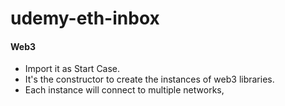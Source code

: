 # udemy-eth-inbox

#### Web3 
- Import it as Start Case. 
- It's the constructor to create the instances of web3 libraries. 
- Each instance will connect to multiple networks,
